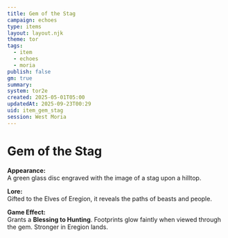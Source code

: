 ```yaml
---
title: Gem of the Stag
campaign: echoes
type: items
layout: layout.njk
theme: tor
tags:
  - item
  - echoes
  - moria
publish: false
gm: true
summary:
system: tor2e
created: 2025-05-01T05:00
updatedAt: 2025-09-23T00:29
uid: item_gem_stag
session: West Moria
---
```


# Gem of the Stag

**Appearance:**  
A green glass disc engraved with the image of a stag upon a hilltop.

**Lore:**  
Gifted to the Elves of Eregion, it reveals the paths of beasts and people.

**Game Effect:**  
Grants a **Blessing to Hunting**. Footprints glow faintly when viewed through the gem. Stronger in Eregion lands.

